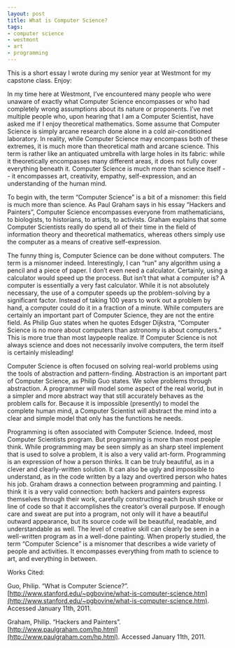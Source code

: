 ```yaml
---
layout: post
title: What is Computer Science?
tags:
- computer science
- westmont
- art
- programming
---
```

This is a short essay I wrote during my senior year at Westmont for my capstone class.  Enjoy:

In my time here at Westmont, I’ve encountered many people who were unaware of exactly what Computer Science encompasses or who had completely wrong assumptions about its nature or proponents.  I’ve met multiple people who, upon hearing that I am a Computer Scientist, have asked me if I enjoy theoretical mathematics.  Some assume that Computer Science is simply arcane research done alone in a cold air-conditioned laboratory.  In reality, while Computer Science may encompass both of these extremes, it is much more than theoretical math and arcane science.  This term is rather like an antiquated umbrella with large holes in its fabric: while it theoretically encompasses many different areas, it does not fully cover everything beneath it.  Computer Science is much more than science itself -- it encompasses art, creativity, empathy, self-expression, and an understanding of the human mind.

To begin with, the term “Computer Science” is a bit of a misnomer: this field is much more than science.  As Paul Graham says in his essay “Hackers and Painters”, Computer Science encompasses everyone from mathematicians, to biologists, to historians, to artists, to activists.  Graham explains that some Computer Scientists really do spend all of their time in the field of information theory and theoretical mathematics, whereas others simply use the computer as a means of creative self-expression.  

The funny thing is, Computer Science can be done without computers.  The term is a misnomer indeed.  Interestingly, I can “run” any algorithm using a pencil and a piece of paper.  I don’t even need a calculator.  Certainly, using a calculator would speed up the process.  But isn’t that what a computer is?  A computer is essentially a very fast calculator.  While it is not absolutely necessary, the use of a computer speeds up the problem-solving by a significant factor.  Instead of taking 100 years to work out a problem by hand, a computer could do it in a fraction of a minute.  While computers are certainly an important part of Computer Science, they are not the entire field.  As Philip Guo states when he quotes Edsger Dijkstra, “Computer Science is no more about computers than astronomy is about computers.”  This is more true than most laypeople realize.  If Computer Science is not always science and does not necessarily involve computers, the term itself is certainly misleading!

Computer Science is often focused on solving real-world problems using the tools of abstraction and pattern-finding.  Abstraction is an important part of Computer Science, as Philip Guo states. We solve problems through abstraction.  A programmer will model some aspect of the real world, but in a simpler and more abstract way that still accurately behaves as the problem calls for.  Because it is impossible (presently) to model the complete human mind, a Computer Scientist will abstract the mind into a clear and simple model that only has the functions he needs.

Programming is often associated with Computer Science.  Indeed, most Computer Scientists program.  But programming is more than most people think.  While programming may be seen simply as an sharp steel implement that is used to solve a problem,  it is also a very valid art-form.  Programming is an expression of how a person thinks.  It can be truly beautiful, as in a clever and clearly-written solution.  It can also be ugly and impossible to understand, as in the code written by a lazy and overtired person who hates his job.  Graham draws a connection between programming and painting.  I think it is a very valid connection: both hackers and painters express themselves through their work, carefully constructing each brush stroke or line of code so that it accomplishes the creator’s overall purpose.  If enough care and sweat are put into a program, not only will it have a beautiful outward appearance, but its source code will be beautiful, readable, and understandable as well.  The level of creative skill can clearly be seen in a well-written program as in a well-done painting.  When properly studied, the term “Computer Science” is a misnomer that describes a wide variety of people and activities.  It encompasses everything from math to science to art, and everything in between.

Works Cited:

Guo, Philip.  “What is Computer Science?”.  [http://www.stanford.edu/~pgbovine/what-is-computer-science.htm](http://www.stanford.edu/~pgbovine/what-is-computer-science.htm).  Accessed January 11th, 2011.

Graham, Philip.  “Hackers and Painters”.  [http://www.paulgraham.com/hp.html](http://www.paulgraham.com/hp.html).  Accessed January 11th, 2011.


